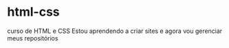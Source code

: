 # html-css
 curso de HTML e CSS
Estou aprendendo a criar sites e agora vou gerenciar meus repositórios 